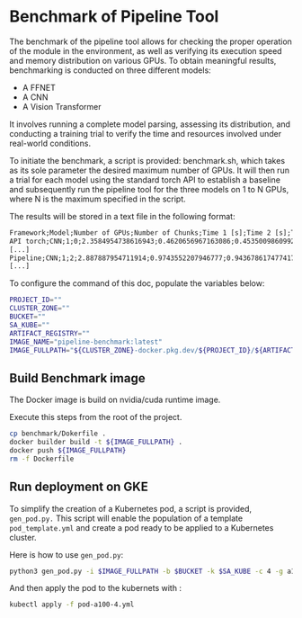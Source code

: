 # Benchmark of Pipeline Tool

The benchmark of the pipeline tool allows for checking the proper operation of the module in the environment, as well as verifying its execution speed and memory distribution on various GPUs. To obtain meaningful results, benchmarking is conducted on three different models:

- A FFNET
- A CNN
- A Vision Transformer

It involves running a complete model parsing, assessing its distribution, and conducting a training trial to verify the time and resources involved under real-world conditions.

To initiate the benchmark, a script is provided: benchmark.sh, which takes as its sole parameter the desired maximum number of GPUs. It will then run a trial for each model using the standard torch API to establish a baseline and subsequently run the pipeline tool for the three models on 1 to N GPUs, where N is the maximum specified in the script.

The results will be stored in a text file in the following format:

```txt
Framework;Model;Number of GPUs;Number of Chunks;Time 1 [s];Time 2 [s];Time 3 [s];Time 4 [s];Alloc 1 [MB];Alloc 2 [MB];Alloc 3 [MB];Alloc 4 [MB]
API torch;CNN;1;0;2.3584954738616943;0.4620656967163086;0.45350098609924316;0.446514368057251;[747];[625];[625];[625]
[...]
Pipeline;CNN;1;2;2.887887954711914;0.9743552207946777;0.943678617477417;0.9702959060668945;[774];[628];[628];[628]
[...]
```

To configure the command of this doc, populate the variables below:
```bash
PROJECT_ID=""
CLUSTER_ZONE=""
BUCKET=""
SA_KUBE=""
ARTIFACT_REGISTRY=""
IMAGE_NAME="pipeline-benchmark:latest"
IMAGE_FULLPATH="${CLUSTER_ZONE}-docker.pkg.dev/${PROJECT_ID}/${ARTIFACT_REGISTRY}/${IMAGE_NAME}"
```

## Build Benchmark image
The Docker image is build on nvidia/cuda runtime image. 

Execute this steps from the root of the project.
```bash
cp benchmark/Dokerfile .
docker builder build -t ${IMAGE_FULLPATH} .
docker push ${IMAGE_FULLPATH}
rm -f Dockerfile
```

## Run deployment on GKE

To simplify the creation of a Kubernetes pod, a script is provided, `gen_pod.py.` This script will enable the population of a template `pod_template.yml` and create a pod ready to be applied to a Kubernetes cluster.

Here is how to use `gen_pod.py`:
```bash
python3 gen_pod.py -i $IMAGE_FULLPATH -b $BUCKET -k $SA_KUBE -c 4 -g a100
```
And then apply the pod to the kubernets with : 
```bash
kubectl apply -f pod-a100-4.yml
```
